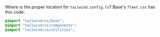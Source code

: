 Where is the proper location for `tailwind.config.ts`? Base's `fleet.css` has this code:

```css
@import "tailwindcss/base";
@import "tailwindcss/components";
@import "tailwindcss/utilities";
```

